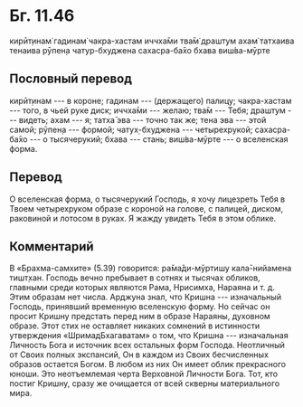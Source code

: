 # Бг. 11.46

кирӣт̣инам̇ гадинам̇ чакра-хастам иччха̄ми тва̄м̇ драшт̣ум ахам̇ татхаива
тенаива рӯпен̣а чатур-бхуджена сахасра-ба̄хо бхава виш́ва-мӯрте

## Пословный перевод

кирӣт̣инам --- в короне; гадинам --- (держащего) палицу; чакра-хастам ---
того, в чьей руке диск; иччха̄ми --- желаю; тва̄м --- Тебя; драшт̣ум ---
видеть; ахам --- я; татха̄ эва --- точно так же; тена эва --- этой самой;
рӯпен̣а --- формой; чатух̣-бхуджена --- четырехрукой; сахасра-ба̄хо --- о
тысячерукий; бхава --- стань; виш́ва-мӯрте --- о вселенская форма.

## Перевод

О вселенская форма, о тысячерукий Господь, я хочу лицезреть Тебя в Твоем
четырехруком образе с короной на голове, с палицей, диском, раковиной и
лотосом в руках. Я жажду увидеть Тебя в этом облике.

## Комментарий

В «Брахма-самхите» (5.39) говорится: ра̄ма̄ди-мӯртишу кала̄-нийамена
тишт̣хан. Господь вечно пребывает в сотнях и тысячах обликов, главными
среди которых являются Рама, Нрисимха, Нараяна и т. д. Этим образам нет
числа. Арджуна знал, что Кришна --- изначальный Господь, принявший
временную вселенскую форму. Но сейчас он просит Кришну предстать перед
ним в образе Нараяны, духовном образе. Этот стих не оставляет никаких
сомнений в истинности утверждения «ШримадБхагаватам» о том, что Кришна
--- изначальная Личность Бога и источник всех остальных форм Господа.
Неотличный от Своих полных экспансий, Он в каждом из Своих бесчисленных
образов остается Богом. В любом из них Он имеет облик прекрасного юноши.
Это неотъемлемая черта Верховной Личности Бога. Тот, кто постиг Кришну,
сразу же очищается от всей скверны материального мира.
